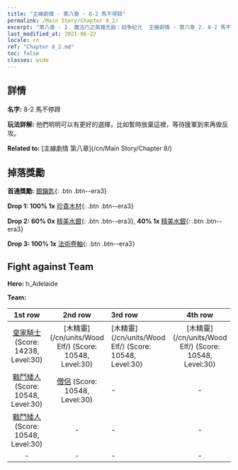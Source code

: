 ```yaml
---
title: "主線劇情 - 第八章 - 8-2 馬不停蹄"
permalink: /Main Story/Chapter 8_2/
excerpt: "第八章 - 2. 魔法门之英雄无敌：战争纪元  主線劇情 - 第八章_2. 8-2 馬不停蹄"
last_modified_at: 2021-06-22
locale: cn
ref: "Chapter 8_2.md"
toc: false
classes: wide
---
```


## 詳情

 **名字:** 8-2 馬不停蹄

 **玩法詳解:** 他們明明可以有更好的選擇，比如暫時放棄這裡，等待援軍到來再做反攻。

 **Related to:** [主線劇情 第八章](/cn/Main Story/Chapter 8/)

## 掉落獎勵

 **首通獎勵:** [銀鑰匙](/cn/Items/con_693/){: .btn .btn--era3}

 **Drop 1:** **100% 1x** [珍貴木材](/cn/Items/mat_27/){: .btn .btn--era3}

 **Drop 2:** **60% 0x** [精美水銀](/cn/Items/mat_21/){: .btn .btn--era3}, **40% 1x** [精美水銀](/cn/Items/mat_21/){: .btn .btn--era3}

 **Drop 3:** **100% 1x** [法術卷軸](/cn/Items/con_694/){: .btn .btn--era3}


## Fight against Team
 **Hero:** h_Adelaide

 **Team:**


  | 1st row | 2nd row | 3rd row | 4th row |
  |:----:|:----:|:----|:----:|
  | [皇家騎士](/cn/units/Cavalier/) (Score: 14238, Level:30)  | [木精靈](/cn/units/Wood Elf/) (Score: 10548, Level:30)  | [木精靈](/cn/units/Wood Elf/) (Score: 10548, Level:30)  | [木精靈](/cn/units/Wood Elf/) (Score: 10548, Level:30)  |
  | [戰鬥矮人](/cn/units/Dwarf/) (Score: 10548, Level:30)  | [僧侶](/cn/units/Monk/) (Score: 10548, Level:30)  | - | - |
  | [戰鬥矮人](/cn/units/Dwarf/) (Score: 10548, Level:30)  | - | - | - |
  | - | - | - | - |


